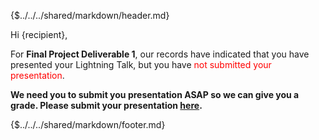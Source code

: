 {$../../../shared/markdown/header.md}

Hi {recipient},

For **Final Project Deliverable 1**, our records have indicated that you have presented your Lightning Talk, but you have <span style="color: red"> not submitted your presentation</span>.

**We need you to submit you presentation ASAP so we can give you a grade. Please submit your presentation [here](https://www.dropbox.com/request/PA5BV5Neqj9Ctiy0WEFX).**


{$../../../shared/markdown/footer.md}

